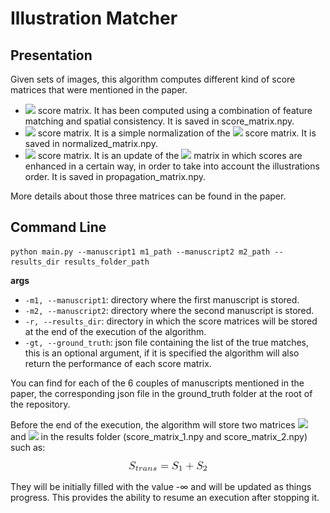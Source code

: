 # Illustration Matcher
## Presentation
Given sets of images, this algorithm computes different kind of score matrices that were mentioned in the paper.

- <img src="https://render.githubusercontent.com/render/math?math=S_{trans}"> score matrix. It has been computed using a combination of feature matching and spatial consistency. It is saved in score_matrix.npy.
- <img src="https://render.githubusercontent.com/render/math?math=N_S"> score matrix. It is a simple normalization of the <img src="https://render.githubusercontent.com/render/math?math=S_{trans}"> score matrix. It is saved in normalized_matrix.npy.
- <img src="https://render.githubusercontent.com/render/math?math=P_S"> score matrix. It is an update of the <img src="https://render.githubusercontent.com/render/math?math=N_S"> matrix in which scores are enhanced in a certain way, in order to take into account the illustrations order. It is saved in propagation_matrix.npy.

More details about those three matrices can be found in the paper.

## Command Line

```
python main.py --manuscript1 m1_path --manuscript2 m2_path --results_dir results_folder_path
```

**args**
- `-m1, --manuscript1`: directory where the first manuscript is stored.
- `-m2, --manuscript2`: directory where the second manuscript is stored.
- `-r, --results_dir`: directory in which the score matrices will be stored at the end of the execution of the algorithm.
- `-gt, --ground_truth`: json file containing the list of the true matches, this is an optional argument, if it is specified the algorithm will also return the performance of each score matrix.

You can find for each of the 6 couples of manuscripts mentioned in the paper, the corresponding json file in the ground_truth folder at the root of the repository.

Before the end of the execution, the algorithm will store two matrices <img src="https://render.githubusercontent.com/render/math?math=S_1"> and <img src="https://render.githubusercontent.com/render/math?math=S_2"> in the results folder (score_matrix_1.npy and score_matrix_2.npy) such as:
<div align="center"><img src="./images/Strans2.png" height="15"><br/></div>

They will be initially filled with the value -∞ and will be updated as things progress.
This provides the ability to resume an execution after stopping it.
